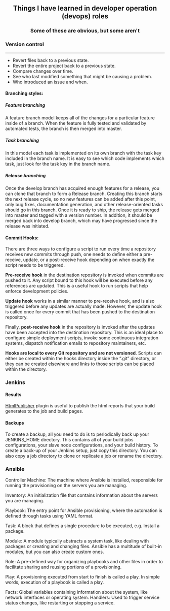 <div align="center">

## Things I have learned in developer operation (devops) roles

### Some of these are obvious, but some aren't

</div>

### Version control
---------------------------------------------

- Revert files back to a previous state.
- Revert the entire project back to a previous state.
- Compare changes over time.
- See who last modified something that might be causing a problem.
- Who introduced an issue and when.

#### Branching styles:

##### Feature branching
A feature branch model keeps all of the changes for a particular feature inside of a branch. 
When the feature is fully tested and validated by automated tests, the branch is then merged into master.
##### Task branching
In this model each task is implemented on its own branch with the task key included in the branch name. 
It is easy to see which code implements which task, just look for the task key in the branch name.
##### Release branching
Once the develop branch has acquired enough features for a release, you can clone that branch to form a Release branch. 
Creating this branch starts the next release cycle, so no new features can be added after this point, only bug fixes, documentation generation, and other release-oriented tasks should go in this branch.
Once it is ready to ship, the release gets merged into master and tagged with a version number. In addition, it should be merged back into develop branch, which may have progressed since the release was initiated.

#### Commit Hooks:

There are three ways to configure a script to run every time a repository receives new commits through push, one needs to define either a pre-receive, update, or a post-receive hook depending on when exactly the script needs to be triggered.

**Pre-receive hook** in the destination repository is invoked when commits are pushed to it. Any script bound to this hook will be executed before any references are updated.
This is a useful hook to run scripts that help enforce development policies.

**Update hook** works in a similar manner to pre-receive hook, and is also triggered before any updates are actually made. However, the update hook is called once for every commit that has been pushed to the destination repository.

Finally, **post-receive hook** in the repository is invoked after the updates have been accepted into the destination repository. This is an ideal place to configure simple deployment scripts, invoke some continuous integration systems, dispatch notification emails to repository maintainers, etc.

**Hooks are local to every Git repository and are not versioned**. Scripts can either be created within the hooks directory inside the “.git” directory, or they can be created elsewhere and links to those scripts can be placed within the directory.

### Jenkins

#### Results
[HtmlPublisher](https://wiki.jenkins.io/display/JENKINS/HTML+Publisher+Plugin) plugin is useful to publish the html reports that your build generates to the job and build pages.

#### Backups
To create a backup, all you need to do is to periodically back up your JENKINS_HOME directory. This contains all of your build jobs configurations, your slave node configurations, and your build history. To create a back-up of your Jenkins setup, just copy this directory. You can also copy a job directory to clone or replicate a job or rename the directory.

### Ansible 

Controller Machine: The machine where Ansible is installed, responsible for running the provisioning on the servers you are managing.

Inventory: An initialization file that contains information about the servers you are managing.

Playbook: The entry point for Ansible provisioning, where the automation is defined through tasks using YAML format.

Task: A block that defines a single procedure to be executed, e.g. Install a package.

Module: A module typically abstracts a system task, like dealing with packages or creating and changing files. Ansible has a multitude of built-in modules, but you can also create custom ones.

Role: A pre-defined way for organizing playbooks and other files in order to facilitate sharing and reusing portions of a provisioning.

Play: A provisioning executed from start to finish is called a play. In simple words, execution of a playbook is called a play.

Facts: Global variables containing information about the system, like network interfaces or operating system.
Handlers: Used to trigger service status changes, like restarting or stopping a service.
